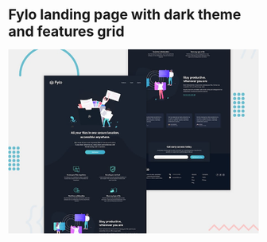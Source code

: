 # Fylo landing page with dark theme and features grid

![Design preview for the Fylo landing page with dark theme and features grid challenge](./desafios/design/desktop-preview.jpg)